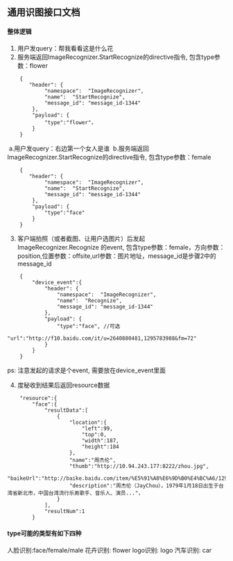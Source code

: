 ## 通用识图接口文档
#### 整体逻辑
1. 用户发query：帮我看看这是什么花
2. 服务端返回ImageRecognizer.StartRecognize的directive指令, 包含type参数：flower
```
    {
       "header": {
            "namespace":  "ImageRecognizer",
            "name":  "StartRecognize",
            "message_id": "message_id-1344"
        },
        "payload": {
            "type":"flower"，
        }
    }
```
  a.用户发query：右边第一个女人是谁
  b.服务端返回ImageRecognizer.StartRecognize的directive指令, 包含type参数：female
```
    {
       "header": {
            "namespace":  "ImageRecognizer",
            "name":  "StartRecognize",
            "message_id": "message_id-1344"
        },
        "payload": {
            "type":"face"
        }
    }
```
3. 客户端拍照（或者截图、让用户选图片）后发起ImageRecognizer.Recognize 的event, 包含type参数：female，方向参数：position,位置参数：offsite,url参数：图片地址，message_id是步骤2中的message_id
```
    {
        "device_event":{
            "header": {
                "namespace":  "ImageRecognizer",
                "name":  "Recognize",
                "message_id": "message_id-1344"
            },
            "payload": {
                "type":"face", //可选
                "url":"http://f10.baidu.com/it/u=2640880481,1295783988&fm=72"
            }
        }
    }
```
ps: 注意发起的请求是个event, 需要放在device_event里面

4. 度秘收到结果后返回resource数据
```
    "resource":{
        "face":{
            "resultData":[
                {
                    "location":{
                        "left":99,
                        "top":0,
                        "width":187,
                        "height":184
                    },
                    "name":"周杰伦",
                    "thumb":"http://10.94.243.177:8222/zhou.jpg",
                    "baikeUrl":"http://baike.baidu.com/item/%E5%91%A8%E6%9D%B0%E4%BC%A6/129156",
                    "description":"周杰伦（JayChou），1979年1月18日出生于台湾省新北市，中国台湾流行乐男歌手、音乐人、演员..."，
                }
            ],
            "resultNum":1
        }

```
#### type可能的类型有如下四种
人脸识别:face/female/male
花卉识别: flower
logo识别: logo
汽车识别: car


